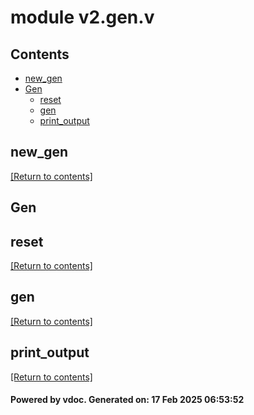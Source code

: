 # module v2.gen.v


## Contents
- [new_gen](#new_gen)
- [Gen](#Gen)
  - [reset](#reset)
  - [gen](#gen)
  - [print_output](#print_output)

## new_gen
[[Return to contents]](#Contents)

## Gen
## reset
[[Return to contents]](#Contents)

## gen
[[Return to contents]](#Contents)

## print_output
[[Return to contents]](#Contents)

#### Powered by vdoc. Generated on: 17 Feb 2025 06:53:52
